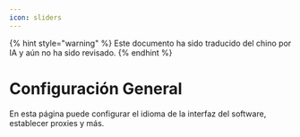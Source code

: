 ```yaml
---
icon: sliders
---
```


{% hint style="warning" %}
Este documento ha sido traducido del chino por IA y aún no ha sido revisado.
{% endhint %}

# Configuración General

En esta página puede configurar el idioma de la interfaz del software, establecer proxies y más.